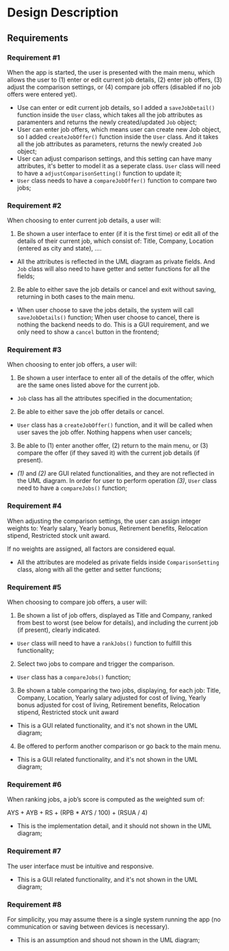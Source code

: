 # Design Description

## Requirements

### Requirement #1
When the app is started, the user is presented with the main menu, which allows the user to (1) enter or edit current job details, (2) enter job offers, (3) adjust the comparison settings, or (4) compare job offers (disabled if no job offers were entered yet). 

+ Use can enter or edit current job details, so I added a `saveJobDetail()` function inside the `User` class, which takes all the job attributes as paramenters and returns the newly created/updated `Job` object;
+ User can enter job offers, which means user can create new Job object, so I added `createJobOffer()` function inside the `User` class. And it takes all the job attributes as parameters, returns the newly created `Job` object;
+ User can adjust comparison settings, and this setting can have many attributes, it's better to model it as a seperate class. `User` class will need to have a `adjustComparisonSetting()` function to update it;
+ `User` class needs to have a `compareJobOffer()` function to compare two jobs;
  
### Requirement #2
When choosing to enter current job details, a user will:
1. Be shown a user interface to enter (if it is the first time) or edit all of the details of their current job, which consist of: Title, Company, Location (entered as city and state), ....

+ All the attributes is reflected in the UML diagram as private fields. And `Job` class will also need to have getter and setter functions for all the fields;

2. Be able to either save the job details or cancel and exit without saving, returning in both cases to the main menu.

+ When user choose to save the jobs details, the system will call `saveJobDetails()` function; When user choose to cancel, there is nothing the backend needs to do. This is a GUI requirement, and we only need to show a `cancel` button in the frontend;

### Requirement #3
When choosing to enter job offers, a user will:
1. Be shown a user interface to enter all of the details of the offer, which are the same ones listed above for the current job.
   
+ `Job` class has all the attributes specified in the documentation;

2. Be able to either save the job offer details or cancel.

+ `User` class has a `createJobOffer()` function, and it will be called when user saves the job offer. Nothing happens when user cancels;

3. Be able to (1) enter another offer, (2) return to the main menu, or (3) compare the offer (if they saved it) with the current job details (if present).

+ *(1)* and *(2)* are GUI related functionalities, and they are not reflected in the UML diagram. In order for user to perform operation *(3)*, `User` class need to have a `compareJobs()` function;

### Requirement #4
When adjusting the comparison settings, the user can assign integer weights to: Yearly salary, Yearly bonus, Retirement benefits, Relocation stipend, Restricted stock unit award.

If no weights are assigned, all factors are considered equal.

+ All the attributes are modeled as private fields inside `ComparisonSetting` class, along with all the getter and setter functions;

### Requirement #5
When choosing to compare job offers, a user will:
1. Be shown a list of job offers, displayed as Title and Company, ranked from best to worst (see below for details), and including the current job (if present), clearly indicated.
   
+ `User` class will need to have a `rankJobs()` function to fulfill this functionality;
  
2. Select two jobs to compare and trigger the comparison.

+ `User` class has a `compareJobs()` function;

3. Be shown a table comparing the two jobs, displaying, for each job: Title, Company, Location, Yearly salary adjusted for cost of living, Yearly bonus adjusted for cost of living, Retirement benefits, Relocation stipend, Restricted stock unit award

+ This is a GUI related functionality, and it's not shown in the UML diagram;

4. Be offered to perform another comparison or go back to the main menu.

+ This is a GUI related functionality, and it's not shown in the UML diagram;

### Requirement #6
When ranking jobs, a job’s score is computed as the weighted sum of:

AYS + AYB + RS + (RPB * AYS / 100) + (RSUA / 4)

+ This is the implementation detail, and it should not shown in the UML diagram;

### Requirement #7
The user interface must be intuitive and responsive.

+ This is a GUI related functionality, and it's not shown in the UML diagram;

### Requirement #8
For simplicity, you may assume there is a single system running the app (no communication or saving between devices is necessary).

+ This is an assumption and shoud not shown in the UML diagram;